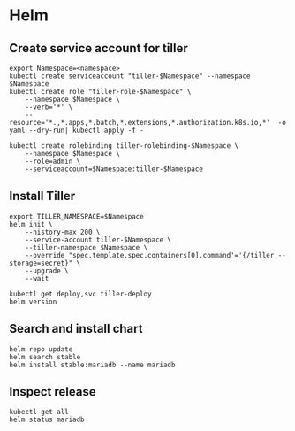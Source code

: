 # Helm

## Create service account for tiller 

```shell script
export Namespace=<namespace>
kubectl create serviceaccount "tiller-$Namespace" --namespace $Namespace
kubectl create role "tiller-role-$Namespace" \
    --namespace $Namespace \
    --verb='*' \
    --resource='*.,*.apps,*.batch,*.extensions,*.authorization.k8s.io,*'  -o yaml --dry-run| kubectl apply -f -

kubectl create rolebinding tiller-rolebinding-$Namespace \
    --namespace $Namespace \
    --role=admin \
    --serviceaccount=$Namespace:tiller-$Namespace
```

## Install Tiller

```shell script
export TILLER_NAMESPACE=$Namespace
helm init \
    --history-max 200 \
    --service-account tiller-$Namespace \
    --tiller-namespace $Namespace \
    --override "spec.template.spec.containers[0].command'='{/tiller,--storage=secret}" \
    --upgrade \
    --wait

kubectl get deploy,svc tiller-deploy
helm version
```

## Search and install chart 

```shell script
helm repo update
helm search stable
helm install stable:mariadb --name mariadb
```

## Inspect release 

```shell script
kubectl get all 
helm status mariadb
```